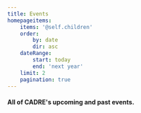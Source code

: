 ```yaml
---
title: Events
homepageitems:
    items: '@self.children'
    order:
        by: date
        dir: asc
    dateRange:
        start: today
        end: 'next year'
    limit: 2
    pagination: true
---
```


#### All of CADRE's upcoming and past events. 